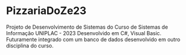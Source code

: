 # PizzariaDoZe23
Projeto de Desenvolvimento de Sistemas  do Curso de Sistemas de Informação UNIPLAC - 2023
Desenvolvido em C#, Visual Basic.
Futuramente integrado com um banco de dados desenvolvido em outro disciplina do curso.

